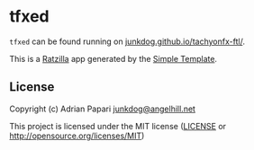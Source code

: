 # tfxed

`tfxed` can be found running on [junkdog.github.io/tachyonfx-ftl/](https://junkdog.github.io/tachyonfx-ftl/).

This is a [Ratzilla] app generated by the [Simple Template].

[Ratzilla]: https://github.com/orhun/ratzilla
[Simple Template]: https://github.com/orhun/ratzilla/tree/main/templates/simple

## License

Copyright (c) Adrian Papari <junkdog@angelhill.net>

This project is licensed under the MIT license ([LICENSE] or <http://opensource.org/licenses/MIT>)

[LICENSE]: ./LICENSE
